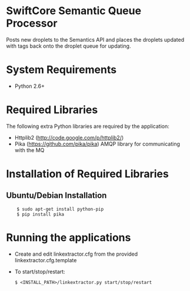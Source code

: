 SwiftCore Semantic Queue Processor
===================================

Posts new droplets to the Semantics API and places the droplets updated with tags back onto
the droplet queue for updating.

System Requirements
====================

 * Python 2.6+

Required Libraries
===================
The following extra Python libraries are required by the application:
 
  * Httplib2 (http://code.google.com/p/httplib2/)
  * Pika (https://github.com/pika/pika) AMQP library for communicating with the MQ

Installation of Required Libraries
===================================

Ubuntu/Debian Installation
-------------------------------------

        $ sudo apt-get install python-pip
        $ pip install pika
        
Running the applications
========================= 

  * Create and edit linkextractor.cfg from the provided linkextractor.cfg.template
  * To start/stop/restart:

        $ <INSTALL_PATH>/linkextractor.py start/stop/restart